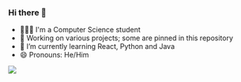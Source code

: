 ### Hi there 👋

<!--
**Lyton505/Lyton505** is a ✨ _special_ ✨ repository because its `README.md` (this file) appears on your GitHub profile.

Here are some ideas to get you started:

- 🔭 I’m currently working on ...
- 🌱 I’m currently learning ..
- 👯 I’m looking to collaborate on ...
- 🤔 I’m looking for help with ...
- 💬 Ask me about ...
- 📫 How to reach me: ...
- 😄 Pronouns: ...
- ⚡ Fun fact: ...
-->

- 👨🏽‍🎓 I'm a Computer Science student
- 🔭 Working on various projects; some are pinned in this repository
- 🌱 I’m currently learning React, Python and Java
- 😄 Pronouns: He/Him
<!-- - 📫 Let's chat: [LinkedIn](https://www.linkedin.com/in/lytonmhlanga/) -->


<a href="https://github.com/Lyton505">
  <img align="center" src="https://github-readme-stats.vercel.app/api/top-langs?username=lyton505&layout=compact&langs_count=6&card_width=320"/>
</a>
